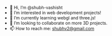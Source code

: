 - 👋 Hi, I’m @shubh-vashisht
- 👀 I’m interested in web development projects! 
- 🌱 I’m currently learning webgl and three.js!
- 💞️ I’m looking to collaborate on more 3D projects.
- 📫 How to reach me: shubhv2@gmail.com

<!---
shubh-vashisht/shubh-vashisht is a ✨ special ✨ repository because its `README.md` (this file) appears on your GitHub profile.
You can click the Preview link to take a look at your changes.
--->
